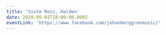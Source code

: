 ```yaml
---
title: 'Siste Reis, Halden'
date: 2020-05-01T18:00:00.000Z
eventLink: 'https://www.facebook.com/johanberggrenmusic/'
---
```


